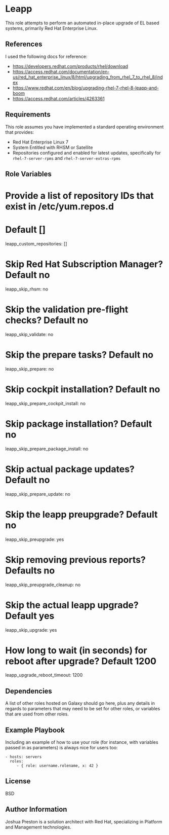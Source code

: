 Leapp
=====

This role attempts to perform an automated in-place upgrade of EL based systems, primarily Red Hat Enterprise Linux.

References
----------

I used the following docs for reference:

* https://developers.redhat.com/products/rhel/download
* https://access.redhat.com/documentation/en-us/red_hat_enterprise_linux/8/html/upgrading_from_rhel_7_to_rhel_8/index
* https://www.redhat.com/en/blog/upgrading-rhel-7-rhel-8-leapp-and-boom
* https://access.redhat.com/articles/4263361

Requirements
------------

This role assumes you have implemented a standard operating environment that provides:

* Red Hat Enterprise Linux 7
* System Entitled with RHSM or Satellite
* Repositories configured and enabled for latest updates, specifically for `rhel-7-server-rpms` and `rhel-7-server-extras-rpms`

Role Variables
--------------

# Provide a list of repository IDs that exist in /etc/yum.repos.d
# Default []
leapp_custom_repositories: []

# Skip Red Hat Subscription Manager? Default no
leapp_skip_rhsm: no

# Skip the validation pre-flight checks? Default no
leapp_skip_validate: no

# Skip the prepare tasks? Default no
leapp_skip_prepare: no

# Skip cockpit installation? Default no
leapp_skip_prepare_cockpit_install: no

# Skip package installation?  Default no
leapp_skip_prepare_package_install: no

# Skip actual package updates?  Default no
leapp_skip_prepare_update: no

# Skip the leapp preupgrade? Default no
leapp_skip_preupgrade: yes

# Skip removing previous reports?  Defaults no
leapp_skip_preupgrade_cleanup: no

# Skip the actual leapp upgrade? Default yes
leapp_skip_upgrade: yes

# How long to wait (in seconds) for reboot after upgrade? Default 1200
leapp_upgrade_reboot_timeout: 1200

Dependencies
------------

A list of other roles hosted on Galaxy should go here, plus any details in regards to parameters that may need to be set for other roles, or variables that are used from other roles.

Example Playbook
----------------

Including an example of how to use your role (for instance, with variables passed in as parameters) is always nice for users too:

    - hosts: servers
      roles:
         - { role: username.rolename, x: 42 }

License
-------

BSD

Author Information
------------------

Joshua Preston is a solution architect with Red Hat, specializing in Platform and Management technologies.
